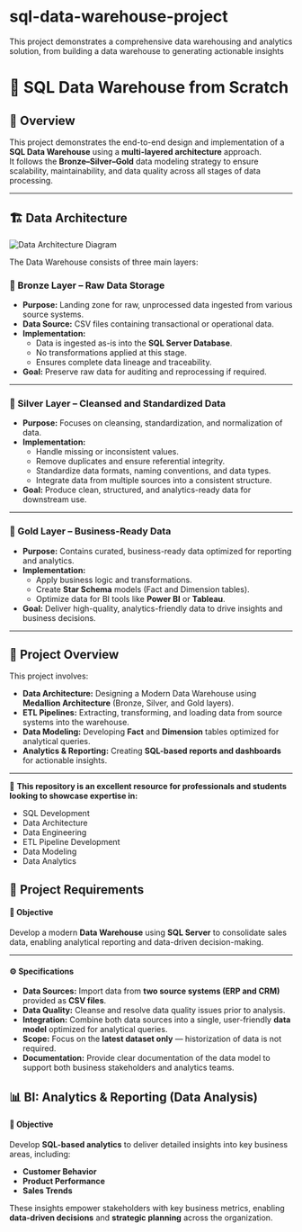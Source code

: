 # sql-data-warehouse-project
This project demonstrates a comprehensive data warehousing and analytics solution, from building a data warehouse to generating actionable insights

# 🏢 SQL Data Warehouse from Scratch

## 📘 Overview
This project demonstrates the end-to-end design and implementation of a **SQL Data Warehouse** using a **multi-layered architecture** approach.  
It follows the **Bronze–Silver–Gold** data modeling strategy to ensure scalability, maintainability, and data quality across all stages of data processing.

---

## 🏗️ Data Architecture
![Data Architecture Diagram](assest/data_architecture.png)

The Data Warehouse consists of three main layers:
### 🥉 Bronze Layer – Raw Data Storage
- **Purpose:** Landing zone for raw, unprocessed data ingested from various source systems.  
- **Data Source:** CSV files containing transactional or operational data.  
- **Implementation:**
  - Data is ingested as-is into the **SQL Server Database**.
  - No transformations applied at this stage.
  - Ensures complete data lineage and traceability.  
- **Goal:** Preserve raw data for auditing and reprocessing if required.

---

### 🥈 Silver Layer – Cleansed and Standardized Data
- **Purpose:** Focuses on cleansing, standardization, and normalization of data.  
- **Implementation:**
  - Handle missing or inconsistent values.
  - Remove duplicates and ensure referential integrity.
  - Standardize data formats, naming conventions, and data types.
  - Integrate data from multiple sources into a consistent structure.  
- **Goal:** Produce clean, structured, and analytics-ready data for downstream use.

---

### 🥇 Gold Layer – Business-Ready Data
- **Purpose:** Contains curated, business-ready data optimized for reporting and analytics.  
- **Implementation:**
  - Apply business logic and transformations.
  - Create **Star Schema** models (Fact and Dimension tables).
  - Optimize data for BI tools like **Power BI** or **Tableau**.  
- **Goal:** Deliver high-quality, analytics-friendly data to drive insights and business decisions.

---

## 📖 Project Overview

This project involves:

- **Data Architecture:** Designing a Modern Data Warehouse using **Medallion Architecture** (Bronze, Silver, and Gold layers).  
- **ETL Pipelines:** Extracting, transforming, and loading data from source systems into the warehouse.  
- **Data Modeling:** Developing **Fact** and **Dimension** tables optimized for analytical queries.  
- **Analytics & Reporting:** Creating **SQL-based reports and dashboards** for actionable insights.

---

🎯 **This repository is an excellent resource for professionals and students looking to showcase expertise in:**

- SQL Development  
- Data Architecture  
- Data Engineering  
- ETL Pipeline Development  
- Data Modeling  
- Data Analytics

## 🚀 Project Requirements
#### 🎯 **Objective**
Develop a modern **Data Warehouse** using **SQL Server** to consolidate sales data, enabling analytical reporting and data-driven decision-making.

---

#### ⚙️ **Specifications**

- **Data Sources:** Import data from **two source systems (ERP and CRM)** provided as **CSV files**.  
- **Data Quality:** Cleanse and resolve data quality issues prior to analysis.  
- **Integration:** Combine both data sources into a single, user-friendly **data model** optimized for analytical queries.  
- **Scope:** Focus on the **latest dataset only** — historization of data is not required.  
- **Documentation:** Provide clear documentation of the data model to support both business stakeholders and analytics teams.

## 📊 BI: Analytics & Reporting (Data Analysis)

#### 🎯 **Objective**
Develop **SQL-based analytics** to deliver detailed insights into key business areas, including:

- **Customer Behavior**  
- **Product Performance**  
- **Sales Trends**

These insights empower stakeholders with key business metrics, enabling **data-driven decisions** and **strategic planning** across the organization.
